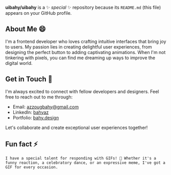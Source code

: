 <!-- ### Hello there 👋

[![spotify-github-profile](https://spotify-github-profile.vercel.app/api/view?uid=t6uu2woadoyj39b031ypv4l6a&cover_image=true&theme=default&bar_color=53b14f&bar_color_cover=false)](https://github.com/kittinan/spotify-github-profile) -->


**uibahy/uibahy** is a ✨ _special_ ✨ repository because its `README.md` (this file) appears on your GitHub profile.

## About Me 😄

I'm a frontend developer who loves crafting intuitive interfaces that bring joy to users. My passion lies in creating delightful user experiences, from designing the perfect button to adding captivating animations. When I'm not tinkering with pixels, you can find me dreaming up ways to improve the digital world.

## Get in Touch 🔭

I'm always excited to connect with fellow developers and designers. Feel free to reach out to me through:

- Email: [azzougbahy@gmail.com](mailto:azzougbahy@gmail.com)
- LinkedIn: [bahyaz](https://www.linkedin.com/in/bahyaz)
- Portfolio: [bahy.design](https://www.bahy.design)

Let's collaborate and create exceptional user experiences together!

## Fun fact ⚡

``I have a special talent for responding with GIFs! 🎉 Whether it's a funny reaction, a celebratory dance, or an expressive meme, I've got a GIF for every occasion.``
[]([mailto:azzougbahy@gmail.com](https://tenor.com/view/kyle-kyle-rittenhouse-rittenhouse-kyle-chad-tie-straighten-gif-23766072))


